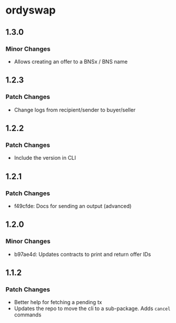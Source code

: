# ordyswap

## 1.3.0

### Minor Changes

- Allows creating an offer to a BNSx / BNS name

## 1.2.3

### Patch Changes

- Change logs from recipient/sender to buyer/seller

## 1.2.2

### Patch Changes

- Include the version in CLI

## 1.2.1

### Patch Changes

- f49cfde: Docs for sending an output (advanced)

## 1.2.0

### Minor Changes

- b97ae4d: Updates contracts to print and return offer IDs

## 1.1.2

### Patch Changes

- Better help for fetching a pending tx
- Updates the repo to move the cli to a sub-package. Adds `cancel` commands
